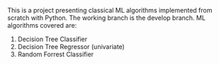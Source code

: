 This is a project presenting classical ML algorithms implemented from scratch with Python. The working branch is the develop branch. ML algorithms covered are:
1. Decision Tree Classifier
2. Decision Tree Regressor (univariate)
3. Random Forrest Classifier
